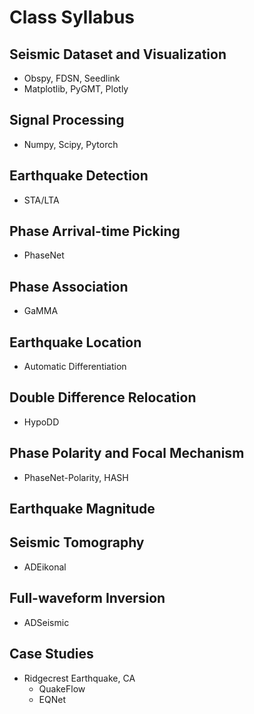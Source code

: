 # Class Syllabus

## Seismic Dataset and Visualization

- Obspy, FDSN, Seedlink
- Matplotlib, PyGMT, Plotly

## Signal Processing

- Numpy, Scipy, Pytorch

## Earthquake Detection

- STA/LTA

## Phase Arrival-time Picking

- PhaseNet

## Phase Association

- GaMMA

## Earthquake Location

<!-- - ADEikonal -->
- Automatic Differentiation

## Double Difference Relocation

- HypoDD

## Phase Polarity and Focal Mechanism

- PhaseNet-Polarity, HASH

## Earthquake Magnitude

## Seismic Tomography

- ADEikonal

## Full-waveform Inversion

- ADSeismic

## Case Studies

- Ridgecrest Earthquake, CA
    - QuakeFlow
    - EQNet
